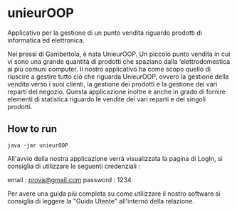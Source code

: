 # unieurOOP


Applicativo per la gestione di un punto vendita riguardo prodotti di informatica ed elettronica.

Nei pressi di Gambettola, è nata UnieurOOP. Un piccolo punto vendita in cui vi sono una grande quantità di prodotti che spaziano dalla ’elettrodomestica ai più comuni computer. Il nostro applicativo ha come scopo quello di riuscire a gestire tutto ciò che riguarda UnieurOOP, ovvero la gestione della vendita verso i suoi clienti, la gestione dei prodotti e la gestione dei vari reparti del negozio. Questa applicazione inoltre è anche in grado di fornire elementi di statistica riguardo le vendite dei vari reparti e dei singoli prodotti. 

## How to run

``` 
java -jar unieurOOP
```

All'avvio della nostra applicazione verrà visualizzata la pagina di LogIn, si consiglia di utilizzare le seguenti credenziali :

email : prova@gmail.com
password : 1234

Per avere una guida più completa su come utilizzare il nostro software si consiglia di leggere la "Guida Utente" all'interno della relazione.